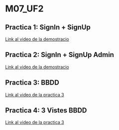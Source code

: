 # M07_UF2
## Practica 1: SignIn + SignUp
[Link al video de la demostracio](https://drive.google.com/file/d/1C3cmmRXHaC00p7NonOdnJ3Y334Oz8ckF/view?usp=sharing)
## Practica 2: SignIn + SignUp Admin
[Link al video de la demostracio](https://drive.google.com/file/d/1rGDAwYhByHUz9Gxda-vkRa7cZAtoTWTT/view?usp=sharing)
## Practica 3: BBDD
[Link al video de la practica 3](https://drive.google.com/file/d/1jEdzTmH9vxWjXcLUG6yQlR7HVTl9uSq5/view?usp=sharing)
## Practica 4: 3 Vistes BBDD
[Link al video de la practica 3](https://drive.google.com/file/d/170xNeIZYhu7l13L7GQ6w1-rz7WoOPySD/view?usp=sharing)
